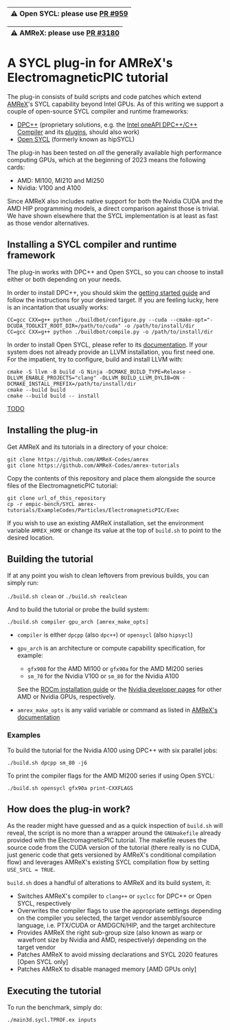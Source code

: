 | :warning: Open SYCL: please use [PR #959](https://github.com/OpenSYCL/OpenSYCL/pull/959) |
|-----------------------------------------------------------------------|

| :warning: AMReX: please use [PR #3180](https://github.com/AMReX-Codes/amrex/pull/3180) |
|-----------------------------------------------------------------------|

# A SYCL plug-in for AMReX's ElectromagneticPIC tutorial

The plug-in consists of build scripts and code patches which extend
[AMReX](https://amrex-codes.github.io)'s SYCL capability beyond Intel GPUs.
As of this writing we support a couple of open-source SYCL compiler and runtime
frameworks:
- [DPC++](https://github.com/intel/llvm) (proprietary solutions, e.g. the
[Intel oneAPI DPC++/C++ Compiler](https://www.intel.com/content/www/us/en/developer/tools/oneapi/dpc-compiler.html)
and its [plugins](https://codeplay.com/portal/blogs/2022/12/16/bringing-nvidia-and-amd-support-to-oneapi.html),
should also work)
- [Open SYCL](https://github.com/OpenSYCL/OpenSYCL) (formerly known as hipSYCL)

The plug-in has been tested on _all_ the generally available high performance
computing GPUs, which at the beginning of 2023 means the following cards:

- AMD: MI100, MI210 and MI250
- Nvidia: V100 and A100

Since AMReX also includes native support for both the Nvidia CUDA and the AMD
HIP programming models, a direct comparison against those is trivial. We have
shown elsewhere that the SYCL implementation is at least as fast as those
vendor alternatives.

## Installing a SYCL compiler and runtime framework

The plug-in works with DPC++ and Open SYCL, so you can choose to install either
or both depending on your needs.

In order to install DPC++, you should skim the
[getting started guide](https://intel.github.io/llvm-docs/GetStartedGuide.html)
and follow the instructions for your desired target. If you are feeling lucky,
here is an incantation that usually works:

```
CC=gcc CXX=g++ python ./buildbot/configure.py --cuda --cmake-opt="-DCUDA_TOOLKIT_ROOT_DIR=/path/to/cuda" -o /path/to/install/dir
CC=gcc CXX=g++ python ./buildbot/compile.py -o /path/to/install/dir
```

In order to install Open SYCL, please refer to its
[documentation](https://github.com/OpenSYCL/OpenSYCL/blob/develop/doc/installing.md).
If your system does not already provide an LLVM installation, you first need
one. For the impatient, try to configure, build and install LLVM with:

```
cmake -S llvm -B build -G Ninja -DCMAKE_BUILD_TYPE=Release -DLLVM_ENABLE_PROJECTS="clang" -DLLVM_BUILD_LLVM_DYLIB=ON -DCMAKE_INSTALL_PREFIX=/path/to/install/dir
cmake --build build
cmake --build build -- install
```

 [TODO]()

## Installing the plug-in

Get AMReX and its tutorials in a directory of your choice:

```
git clone https://github.com/AMReX-Codes/amrex
git clone https://github.com/AMReX-Codes/amrex-tutorials
```

Copy the contents of this repository and place them alongside the source files
of the ElectromagneticPIC tutorial:

```
git clone url_of_this_repository
cp -r empic-bench/SYCL amrex-tutorials/ExampleCodes/Particles/ElectromagneticPIC/Exec
```

If you wish to use an existing AMReX installation, set the environment variable
`AMREX_HOME` or change its value at the top of `build.sh` to point to the
desired location.

## Building the tutorial

If at any point you wish to clean leftovers from previous builds, you can
simply run:

`./build.sh clean` or `./build.sh realclean`

And to build the tutorial or probe the build system:

`./build.sh compiler gpu_arch [amrex_make_opts]`

- `compiler` is either `dpcpp` (also `dpc++`) or `opensycl` (also `hipsycl`)
- `gpu_arch` is an architecture or compute capability specification, for
example:
    - `gfx908` for the AMD MI100 or `gfx90a` for the AMD MI200 series
    - `sm_70` for the Nvidia V100 or `sm_80` for the Nvidia A100

    See the
    [ROCm installation guide](https://docs.amd.com/bundle/ROCm-Installation-Guide-v5.4.3/page/Prerequisites.html#d5434e299)
    or the
    [Nvidia developer pages](https://developer.nvidia.com/cuda-gpus) for other
    AMD or Nvidia GPUs, respectively.
- `amrex_make_opts` is any valid variable or command as listed in
[AMReX's documentation](https://amrex-codes.github.io/amrex/docs_html/BuildingAMReX.html)

### Examples

To build the tutorial for the Nvidia A100 using DPC++ with six parallel jobs:

`./build.sh dpcpp sm_80 -j6`

To print the compiler flags for the AMD MI200 series if using Open SYCL:

`./build.sh opensycl gfx90a print-CXXFLAGS` 

## How does the plug-in work?

As the reader might have guessed and as a quick inspection of `build.sh` will
reveal, the script is no more than a wrapper around the `GNUmakefile` already
provided with the ElectromagneticPIC tutorial.
The makefile reuses the source code from the CUDA version of the tutorial
(there really is no CUDA, just generic code that gets versioned by AMReX's
conditional compilation flow) and leverages AMReX's existing SYCL compilation
flow by setting `USE_SYCL = TRUE`.

`build.sh` does a handful of alterations to AMReX and its build system, it:
- Switches AMReX's compiler to `clang++` or `syclcc` for DPC++ or Open SYCL,
respectively
- Overwrites the compiler flags to use the appropriate settings depending on
the compiler you selected, the target vendor assembly/source language, i.e.
PTX/CUDA or AMDGCN/HIP, and the target architecture
- Provides AMReX the right sub-group size (also known as warp or wavefront size
by Nvidia and AMD, respectively) depending on the target vendor
- Patches AMReX to avoid missing declarations and SYCL 2020 features
[Open SYCL only]
- Patches AMReX to disable managed memory [AMD GPUs only]

## Executing the tutorial

To run the benchmark, simply do:

`./main3d.sycl.TPROF.ex inputs`
